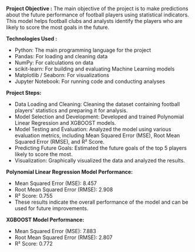 **Project Objective :**
The main objective of the project is to make predictions about the future performance of football players using statistical indicators. This model helps football clubs and analysts identify the players who are likely to score the most goals in the future.

**Technologies Used :**

- Python: The main programming language for the project
- Pandas: For loading and cleaning data
- NumPy: For calculations on data
- scikit-learn: For building and evaluating Machine Learning models
- Matplotlib / Seaborn: For visualizations
- Jupyter Notebook: For running code and conducting analyses

**Project Steps:**

- Data Loading and Cleaning: Cleaning the dataset containing football players' statistics and preparing it for analysis.
- Model Selection and Development: Developed and trained Polynomial Linear Regression and XGBOOST models.
- Model Testing and Evaluation: Analyzed the model using various evaluation metrics, including Mean Squared Error (MSE), Root Mean Squared Error (RMSE), and R² Score.
- Predicting Future Goals: Estimated the future goals of the top 5 players likely to score the most.
- Visualization: Graphically visualized the data and analyzed the results.

**Polynomial Linear Regression Model Performance:**

- Mean Squared Error (MSE): 8.457
- Root Mean Squared Error (RMSE): 2.908
- R² Score: 0.755
- These results indicate the overall performance of the model and can be used for future improvements.


**XGBOOST Model Performance:** 

- Mean Squared Error (MSE): 7.883
- Root Mean Squared Error (RMSE): 2.807
- R² Score: 0.772

